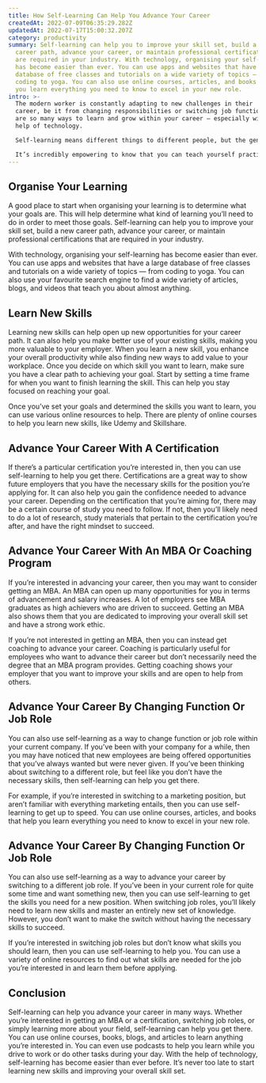 ```yaml
---
title: How Self-Learning Can Help You Advance Your Career
createdAt: 2022-07-09T06:35:29.282Z
updatedAt: 2022-07-17T15:00:32.207Z
category: productivity
summary: Self-learning can help you to improve your skill set, build a new
  career path, advance your career, or maintain professional certifications that
  are required in your industry. With technology, organising your self-learning
  has become easier than ever. You can use apps and websites that have a large
  database of free classes and tutorials on a wide variety of topics — from
  coding to yoga. You can also use online courses, articles, and books that help
  you learn everything you need to know to excel in your new role.
intro: >-
  The modern worker is constantly adapting to new challenges in their
  career, be it from changing responsibilities or switching job functions. There
  are so many ways to learn and grow within your career — especially with the
  help of technology.

  Self-learning means different things to different people, but the general idea is that you’re able to learn something without relying on someone else teaching you or attending a formal class. 

  It’s incredibly empowering to know that you can teach yourself practically anything at any time that suits you. The world of self-learning has opened up a lot of opportunities for anyone who wants to advance their career, get back into the workforce after taking time off, or simply explore new hobbies. Here are some tips on how self-learning can help you advance your career.
---
```


## Organise Your Learning

A good place to start when organising your learning is to determine what your goals are. This will help determine what kind of learning you’ll need to do in order to meet those goals.
Self-learning can help you to improve your skill set, build a new career path, advance your career, or maintain professional certifications that are required in your industry.

With technology, organising your self-learning has become easier than ever. You can use apps and websites that have a large database of free classes and tutorials on a wide variety of topics — from coding to yoga. You can also use your favourite search engine to find a wide variety of articles, blogs, and videos that teach you about almost anything.

## Learn New Skills

Learning new skills can help open up new opportunities for your career path. It can also help you make better use of your existing skills, making you more valuable to your employer. When you learn a new skill, you enhance your overall productivity while also finding new ways to add value to your workplace.
Once you decide on which skill you want to learn, make sure you have a clear path to achieving your goal. Start by setting a time frame for when you want to finish learning the skill. This can help you stay focused on reaching your goal.

Once you’ve set your goals and determined the skills you want to learn, you can use various online resources to help. There are plenty of online courses to help you learn new skills, like Udemy and Skillshare.

## Advance Your Career With A Certification

If there’s a particular certification you’re interested in, then you can use self-learning to help you get there. Certifications are a great way to show future employers that you have the necessary skills for the position you’re applying for. It can also help you gain the confidence needed to advance your career.
Depending on the certification that you’re aiming for, there may be a certain course of study you need to follow. If not, then you’ll likely need to do a lot of research, study materials that pertain to the certification you’re after, and have the right mindset to succeed.

## Advance Your Career With An MBA Or Coaching Program

If you’re interested in advancing your career, then you may want to consider getting an MBA. An MBA can open up many opportunities for you in terms of advancement and salary increases.
A lot of employers see MBA graduates as high achievers who are driven to succeed. Getting an MBA also shows them that you are dedicated to improving your overall skill set and have a strong work ethic.

If you’re not interested in getting an MBA, then you can instead get coaching to advance your career. Coaching is particularly useful for employees who want to advance their career but don’t necessarily need the degree that an MBA program provides.
Getting coaching shows your employer that you want to improve your skills and are open to help from others.

## Advance Your Career By Changing Function Or Job Role

You can also use self-learning as a way to change function or job role within your current company. If you’ve been with your company for a while, then you may have noticed that new employees are being offered opportunities that you’ve always wanted but were never given.
If you’ve been thinking about switching to a different role, but feel like you don’t have the necessary skills, then self-learning can help you get there.

For example, if you’re interested in switching to a marketing position, but aren’t familiar with everything marketing entails, then you can use self-learning to get up to speed. You can use online courses, articles, and books that help you learn everything you need to know to excel in your new role.

## Advance Your Career By Changing Function Or Job Role

You can also use self-learning as a way to advance your career by switching to a different job role. If you’ve been in your current role for quite some time and want something new, then you can use self-learning to get the skills you need for a new position.
When switching job roles, you’ll likely need to learn new skills and master an entirely new set of knowledge. However, you don’t want to make the switch without having the necessary skills to succeed.

If you’re interested in switching job roles but don’t know what skills you should learn, then you can use self-learning to help you. You can use a variety of online resources to find out what skills are needed for the job you’re interested in and learn them before applying.

## Conclusion

Self-learning can help you advance your career in many ways. Whether you’re interested in getting an MBA or a certification, switching job roles, or simply learning more about your field, self-learning can help you get there.
You can use online courses, books, blogs, and articles to learn anything you’re interested in. You can even use podcasts to help you learn while you drive to work or do other tasks during your day.
With the help of technology, self-learning has become easier than ever before. It’s never too late to start learning new skills and improving your overall skill set.
